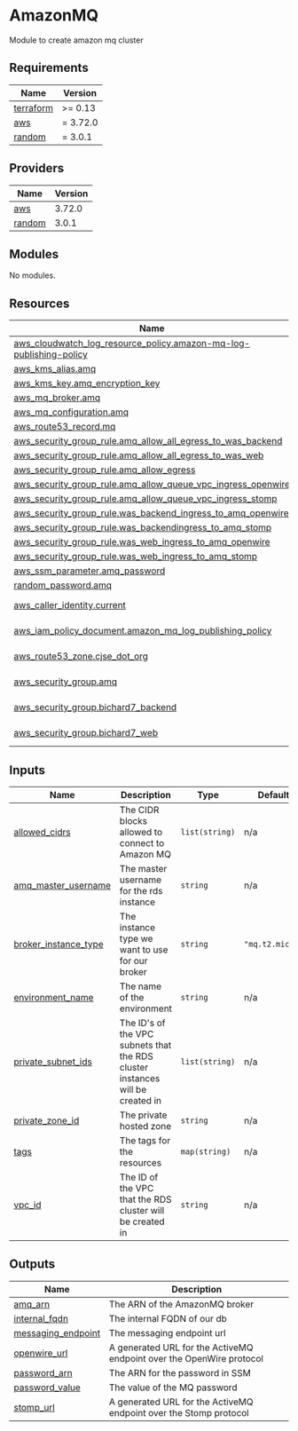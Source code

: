 # AmazonMQ

Module to create amazon mq cluster


<!-- BEGIN_TF_DOCS -->
## Requirements

| Name | Version |
|------|---------|
| <a name="requirement_terraform"></a> [terraform](#requirement\_terraform) | >= 0.13 |
| <a name="requirement_aws"></a> [aws](#requirement\_aws) | = 3.72.0 |
| <a name="requirement_random"></a> [random](#requirement\_random) | = 3.0.1 |

## Providers

| Name | Version |
|------|---------|
| <a name="provider_aws"></a> [aws](#provider\_aws) | 3.72.0 |
| <a name="provider_random"></a> [random](#provider\_random) | 3.0.1 |

## Modules

No modules.

## Resources

| Name | Type |
|------|------|
| [aws_cloudwatch_log_resource_policy.amazon-mq-log-publishing-policy](https://registry.terraform.io/providers/hashicorp/aws/3.72.0/docs/resources/cloudwatch_log_resource_policy) | resource |
| [aws_kms_alias.amq](https://registry.terraform.io/providers/hashicorp/aws/3.72.0/docs/resources/kms_alias) | resource |
| [aws_kms_key.amq_encryption_key](https://registry.terraform.io/providers/hashicorp/aws/3.72.0/docs/resources/kms_key) | resource |
| [aws_mq_broker.amq](https://registry.terraform.io/providers/hashicorp/aws/3.72.0/docs/resources/mq_broker) | resource |
| [aws_mq_configuration.amq](https://registry.terraform.io/providers/hashicorp/aws/3.72.0/docs/resources/mq_configuration) | resource |
| [aws_route53_record.mq](https://registry.terraform.io/providers/hashicorp/aws/3.72.0/docs/resources/route53_record) | resource |
| [aws_security_group_rule.amq_allow_all_egress_to_was_backend](https://registry.terraform.io/providers/hashicorp/aws/3.72.0/docs/resources/security_group_rule) | resource |
| [aws_security_group_rule.amq_allow_all_egress_to_was_web](https://registry.terraform.io/providers/hashicorp/aws/3.72.0/docs/resources/security_group_rule) | resource |
| [aws_security_group_rule.amq_allow_egress](https://registry.terraform.io/providers/hashicorp/aws/3.72.0/docs/resources/security_group_rule) | resource |
| [aws_security_group_rule.amq_allow_queue_vpc_ingress_openwire](https://registry.terraform.io/providers/hashicorp/aws/3.72.0/docs/resources/security_group_rule) | resource |
| [aws_security_group_rule.amq_allow_queue_vpc_ingress_stomp](https://registry.terraform.io/providers/hashicorp/aws/3.72.0/docs/resources/security_group_rule) | resource |
| [aws_security_group_rule.was_backend_ingress_to_amq_openwire](https://registry.terraform.io/providers/hashicorp/aws/3.72.0/docs/resources/security_group_rule) | resource |
| [aws_security_group_rule.was_backendingress_to_amq_stomp](https://registry.terraform.io/providers/hashicorp/aws/3.72.0/docs/resources/security_group_rule) | resource |
| [aws_security_group_rule.was_web_ingress_to_amq_openwire](https://registry.terraform.io/providers/hashicorp/aws/3.72.0/docs/resources/security_group_rule) | resource |
| [aws_security_group_rule.was_web_ingress_to_amq_stomp](https://registry.terraform.io/providers/hashicorp/aws/3.72.0/docs/resources/security_group_rule) | resource |
| [aws_ssm_parameter.amq_password](https://registry.terraform.io/providers/hashicorp/aws/3.72.0/docs/resources/ssm_parameter) | resource |
| [random_password.amq](https://registry.terraform.io/providers/hashicorp/random/3.0.1/docs/resources/password) | resource |
| [aws_caller_identity.current](https://registry.terraform.io/providers/hashicorp/aws/3.72.0/docs/data-sources/caller_identity) | data source |
| [aws_iam_policy_document.amazon_mq_log_publishing_policy](https://registry.terraform.io/providers/hashicorp/aws/3.72.0/docs/data-sources/iam_policy_document) | data source |
| [aws_route53_zone.cjse_dot_org](https://registry.terraform.io/providers/hashicorp/aws/3.72.0/docs/data-sources/route53_zone) | data source |
| [aws_security_group.amq](https://registry.terraform.io/providers/hashicorp/aws/3.72.0/docs/data-sources/security_group) | data source |
| [aws_security_group.bichard7_backend](https://registry.terraform.io/providers/hashicorp/aws/3.72.0/docs/data-sources/security_group) | data source |
| [aws_security_group.bichard7_web](https://registry.terraform.io/providers/hashicorp/aws/3.72.0/docs/data-sources/security_group) | data source |

## Inputs

| Name | Description | Type | Default | Required |
|------|-------------|------|---------|:--------:|
| <a name="input_allowed_cidrs"></a> [allowed\_cidrs](#input\_allowed\_cidrs) | The CIDR blocks allowed to connect to Amazon MQ | `list(string)` | n/a | yes |
| <a name="input_amq_master_username"></a> [amq\_master\_username](#input\_amq\_master\_username) | The master username for the rds instance | `string` | n/a | yes |
| <a name="input_broker_instance_type"></a> [broker\_instance\_type](#input\_broker\_instance\_type) | The instance type we want to use for our broker | `string` | `"mq.t2.micro"` | no |
| <a name="input_environment_name"></a> [environment\_name](#input\_environment\_name) | The name of the environment | `string` | n/a | yes |
| <a name="input_private_subnet_ids"></a> [private\_subnet\_ids](#input\_private\_subnet\_ids) | The ID's of the VPC subnets that the RDS cluster instances will be created in | `list(string)` | n/a | yes |
| <a name="input_private_zone_id"></a> [private\_zone\_id](#input\_private\_zone\_id) | The private hosted zone | `string` | n/a | yes |
| <a name="input_tags"></a> [tags](#input\_tags) | The tags for the resources | `map(string)` | n/a | yes |
| <a name="input_vpc_id"></a> [vpc\_id](#input\_vpc\_id) | The ID of the VPC that the RDS cluster will be created in | `string` | n/a | yes |

## Outputs

| Name | Description |
|------|-------------|
| <a name="output_amq_arn"></a> [amq\_arn](#output\_amq\_arn) | The ARN of the AmazonMQ broker |
| <a name="output_internal_fqdn"></a> [internal\_fqdn](#output\_internal\_fqdn) | The internal FQDN of our db |
| <a name="output_messaging_endpoint"></a> [messaging\_endpoint](#output\_messaging\_endpoint) | The messaging endpoint url |
| <a name="output_openwire_url"></a> [openwire\_url](#output\_openwire\_url) | A generated URL for the ActiveMQ endpoint over the OpenWire protocol |
| <a name="output_password_arn"></a> [password\_arn](#output\_password\_arn) | The ARN for the password in SSM |
| <a name="output_password_value"></a> [password\_value](#output\_password\_value) | The value of the MQ password |
| <a name="output_stomp_url"></a> [stomp\_url](#output\_stomp\_url) | A generated URL for the ActiveMQ endpoint over the Stomp protocol |
<!-- END_TF_DOCS -->
